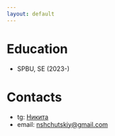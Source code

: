 ```yaml
---
layout: default
---
```


# Education
- SPBU, SE (2023-)
# Contacts
- tg: [Никита](https://t.me/ogurets_1996)
- email: nshchutskiy@gmail.com
